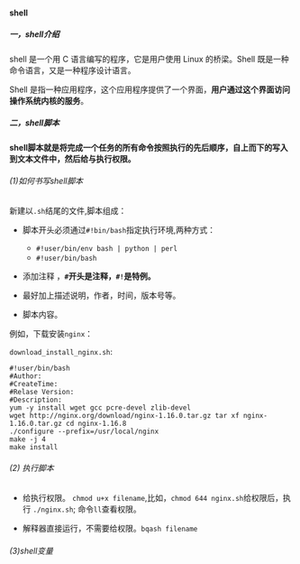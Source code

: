 #### shell

##### 一，shell介绍

shell 是一个用 C 语言编写的程序，它是用户使用 Linux 的桥梁。Shell 既是一种命令语言，又是一种程序设计语言。

Shell 是指一种应用程序，这个应用程序提供了一个界面，**用户通过这个界面访问操作系统内核的服务**。

##### 二，shell脚本

**shell脚本就是将完成一个任务的所有命令按照执行的先后顺序，自上而下的写入到文本文件中，然后给与执行权限。**

###### (1)如何书写shell脚本

新建以`.sh`结尾的文件,脚本组成：

* 脚本开头必须通过`#!bin/bash`指定执行环境,两种方式：
  * `#!user/bin/env bash | python | perl`  
  * `#!user/bin/bash`

* 添加注释 ，**`#`开头是注释，`#!`是特例。**
* 最好加上描述说明，作者，时间，版本号等。
* 脚本内容。

例如，下载安装`nginx`：

`download_install_nginx.sh`:

```shell
#!user/bin/bash
#Author:
#CreateTime:
#Relase Version:
#Description:
yum -y install wget gcc pcre-devel zlib-devel
wget http://nginx.org/download/nginx-1.16.0.tar.gz tar xf nginx-1.16.0.tar.gz cd nginx-1.16.8
./configure --prefix=/usr/local/nginx 
make -j 4
make install
```

###### (2) 执行脚本

* 给执行权限。 `chmod u+x filename`,比如，`chmod 644 nginx.sh`给权限后，执行 `./nginx.sh`; 命令`ll`查看权限。

* 解释器直接运行，不需要给权限。`bqash filename`

  

######  (3)shell变量



